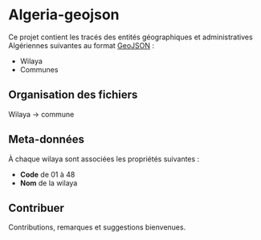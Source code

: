 # Algeria-geojson

Ce projet contient les tracés des entités géographiques et administratives Algériennes suivantes au format [GeoJSON](http://geojson.org/) :

* Wilaya
* Communes

## Organisation des fichiers

Wilaya -> commune

## Meta-données

À chaque wilaya sont associées les propriétés suivantes :

* **Code**  de 01 à 48
* **Nom** de la wilaya


## Contribuer

Contributions, remarques et suggestions bienvenues.

